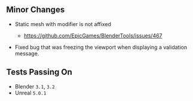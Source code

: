 ## Minor Changes
* Static mesh with modifier is not affixed
  * https://github.com/EpicGames/BlenderTools/issues/467

* Fixed bug that was freezing the viewport when displaying a validation message.

## Tests Passing On
* Blender `3.1`, `3.2`
* Unreal `5.0.1`

